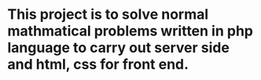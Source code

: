 # This project is to solve normal mathmatical problems written in php language to carry out server side and html, css for front end. 
